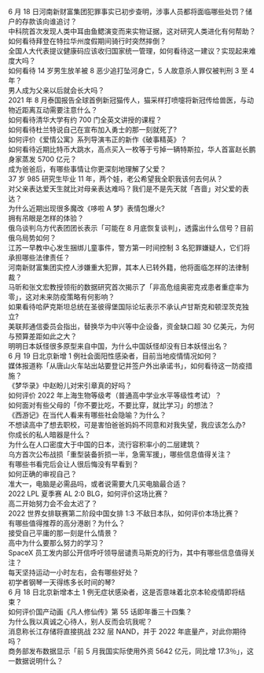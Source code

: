 6 月 18 日河南新财富集团犯罪事实已初步查明，涉事人员都将面临哪些处罚？储户的存款该向谁追讨？  
中科院首次发现人类中耳由鱼鳃演变而来实物证据，这对研究人类进化有何帮助？  
如何看待拜登在特拉华州度假期间骑行时突然摔倒？  
全国人大代表提议健康码应该收归国家统一管理，如何看待这一建议？实现起来难度大吗？  
如何看待 14 岁男生放羊被 8 恶少追打坠河身亡，5 人故意杀人罪仅被判刑 3 至 4 年？  
男人成为父亲以后就会长大吗？  
2021 年 8 月泰国报告全球首例新冠猫传人，猫采样打喷嚏将新冠传给兽医，与动物近距离互动需要注意什么？  
如何看待清华大学有约 700 门全英文讲授的课程？  
如何看待杜兰特说自己在宣布加入勇士的那一刻就死了?  
如何评价《爱情公寓》系列导演韦正的新作《破事精英》？  
如何看待近期比特币大跳水，高点买入一枚等于亏掉一辆特斯拉，华人首富赵长鹏身家蒸发 5700 亿元？  
成为爸爸后，有哪些事情让你更深刻地理解了父爱？  
37 岁 985 研究生毕业 11 年，两个娃，老公希望我全职我该何去何从？  
对父亲表达爱天生就比对母亲表达难吗？我们是不是先天就「吝啬」对父爱的表达？  
为什么近期出现很多魔改《哆啦 A 梦》表情包爆火?  
拥有吊眼是怎样的体验？  
俄乌谈判乌方代表团团长表示「可能在 8 月底恢复谈判」，透露出什么信号？目前俄乌局势如何？  
江苏一早教中心发生捆绑儿童事件，警方第一时间控制  3 名犯罪嫌疑人，它们将承担哪些法律责任？  
河南新财富集团实控人涉嫌重大犯罪，其本人已转外籍，他将面临怎样的法律制裁？  
马昕和张文宏教授领衔的数据研究首次揭示了「非高危组奥密克戎患者重症率为零」，这对未来防疫策略有何影响？  
如果看待哈萨克斯坦总统在圣彼得堡国际论坛表示不承认卢甘斯克和顿涅茨克独立?  
美联邦通信委员会指出，替换华为中兴等中企设备，资金缺口超 30 亿美元，为何与预算差距如此之大？  
明明日本妖怪很多原型来自中国，为什么中国妖怪却没有日本妖怪出名？  
6 月 19 日北京新增 1 例社会面阳性感染者，目前当地疫情情况如何？  
媒体报道称「从唐山火车站出站要登记并签户外出承诺书」，如何看待这一防疫措施？  
《梦华录》中赵盼儿对宋引章真的好吗？  
如何评价 2022 年上海生物等级考（普通高中学业水平等级性考试）？  
如何面对有些父母的「你不要比吃，不要比穿，就比学习」的想法？  
《西游记》在当代人看来有哪些社会隐喻？为什么？  
不想读高中了想去职校，可是害怕爸爸妈妈不同意和对我失望，我应该怎么办?  
你成长的私人暗器是什么？  
为什么在人口密度大于中国的日本，流行容积率小的二层建筑？  
乌方首次公布战损「重型装备折损一半，急需军援」，哪些信息值得关注？  
有哪些书看完后会让人很后悔没有早看到？  
如何正确的审视自己？  
准大一，电脑是必需品吗，或者说需要大几买电脑最合适？  
2022 LPL 夏季赛 AL 2:0 BLG，如何评价这场比赛？  
高二开始努力会不会太迟了？  
2022 世界女排联赛第二阶段中国女排 1:3 不敌日本队，如何评价本场比赛？  
有哪些值得推荐的高分港剧？为什么？  
接受自己平庸的那一刻是什么情景？  
高中为什么要那么努力的学习？  
SpaceX 员工发内部公开信呼吁领导层谴责马斯克的行为，其中有哪些信息值得关注？  
每天坚持运动一小时左右，会有哪些好处？  
初学者钢琴一天得练多长时间的琴?  
6 月 18 日北京新增本土 1 例无症状感染者，这是否意味着北京本轮疫情即将结束？  
如何评价国产动画《凡人修仙传》第 55 话即年番三十四集？  
为什么我以真诚之心待人，别人反而会坑我呢？  
消息称长江存储将直接挑战 232 层 NAND，并于 2022 年底量产，对此你期待吗？  
商务部发布数据显示「前 5 月我国实际使用外资 5642 亿元，同比增 17.3％」，这一数据说明什么？  
